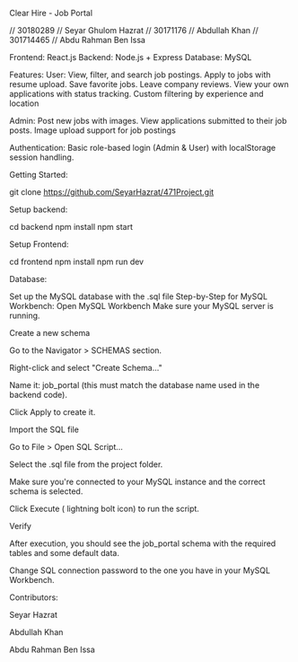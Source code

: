 Clear Hire - Job Portal

// 30180289
// Seyar Ghulom Hazrat
// 30171176
// Abdullah Khan
// 301714465
// Abdu Rahman Ben Issa

Frontend: React.js
Backend: Node.js + Express
Database: MySQL

Features: 
User: View, filter, and search job postings. Apply to jobs with resume upload. Save favorite jobs. Leave company reviews. View your own applications with status tracking. Custom filtering by experience and location

Admin: Post new jobs with images. View applications submitted to their job posts. Image upload support for job postings

Authentication: Basic role-based login (Admin & User) with localStorage session handling.

Getting Started: 

git clone https://github.com/SeyarHazrat/471Project.git

Setup backend: 

cd backend
npm install
npm start

Setup Frontend: 

cd frontend
npm install
npm run dev

Database:

Set up the MySQL database with the .sql file
Step-by-Step for MySQL Workbench:
Open MySQL Workbench
Make sure your MySQL server is running.

Create a new schema

Go to the Navigator > SCHEMAS section.

Right-click and select "Create Schema..."

Name it: job_portal (this must match the database name used in the backend code).

Click Apply to create it.

Import the SQL file

Go to File > Open SQL Script...

Select the .sql file from the project folder.

Make sure you're connected to your MySQL instance and the correct schema is selected.

Click Execute ( lightning bolt icon) to run the script.

Verify

After execution, you should see the job_portal schema with the required tables and some default data.

Change SQL connection password to the one you have in your MySQL Workbench. 


Contributors:

Seyar Hazrat

Abdullah Khan

Abdu Rahman Ben Issa
